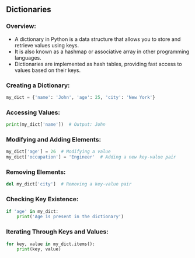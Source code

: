 Dictionaries
------------
### Overview:
* A dictionary in Python is a data structure that allows you to store and retrieve values using keys. 
* It is also known as a hashmap or associative array in other programming languages. 
* Dictionaries are implemented as hash tables, providing fast access to values based on their keys.

### Creating a Dictionary:
```py
my_dict = {'name': 'John', 'age': 25, 'city': 'New York'}
```

### Accessing Values:
```py
print(my_dict['name'])  # Output: John
```

### Modifying and Adding Elements:
```py
my_dict['age'] = 26  # Modifying a value
my_dict['occupation'] = 'Engineer'  # Adding a new key-value pair
```

### Removing Elements:
```py
del my_dict['city']  # Removing a key-value pair
```

### Checking Key Existence:
```py
if 'age' in my_dict:
    print('Age is present in the dictionary')
```

### Iterating Through Keys and Values:
```py
for key, value in my_dict.items():
    print(key, value)
```   